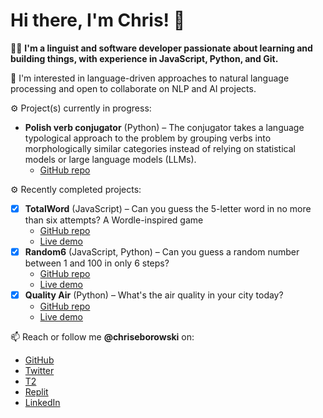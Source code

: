 # Hi there, I'm Chris! 👋

👨‍💻 **I'm a linguist and software developer passionate about learning and building things, with experience in JavaScript, Python, and Git.**

🤝 I'm interested in language-driven approaches to natural language processing and open to collaborate on NLP and AI projects.

⚙️ Project(s) currently in progress:

- **Polish verb conjugator** (Python) – The conjugator takes a language typological approach to the problem by grouping verbs into morphologically similar categories instead of relying on statistical models or large language models (LLMs).
  - [GitHub repo](https://github.com/chriseborowski/Polish-verb-conjugator)

⚙️ Recently completed projects:

- [x] **TotalWord** (JavaScript) – Can you guess the 5-letter word in no more than six attempts? A Wordle-inspired game
  - [GitHub repo](https://github.com/chriseborowski/totalword)
  - [Live demo](https://replit.com/@chriseborowski/TotalWord)
- [x] **Random6** (JavaScript, Python) – Can you guess a random number between 1 and 100 in only 6 steps?
  - [GitHub repo](https://github.com/chriseborowski/random6)
  - [Live demo](https://replit.com/@chriseborowski/Random6)
- [x] **Quality Air** (Python) – What's the air quality in your city today?
  - [GitHub repo](https://github.com/chriseborowski/quality-air)
  - [Live demo](https://replit.com/@chriseborowski/Quality-Air)

📫 Reach or follow me **@chriseborowski** on:

- [GitHub](https://github.com/chriseborowski)
- [Twitter](https://twitter.com/chriseborowski)
- [T2](https://t2.social/chriseborowski)
- [Replit](https://replit.com/@chriseborowski)
- [LinkedIn](https://www.linkedin.com/in/chriseborowski)
